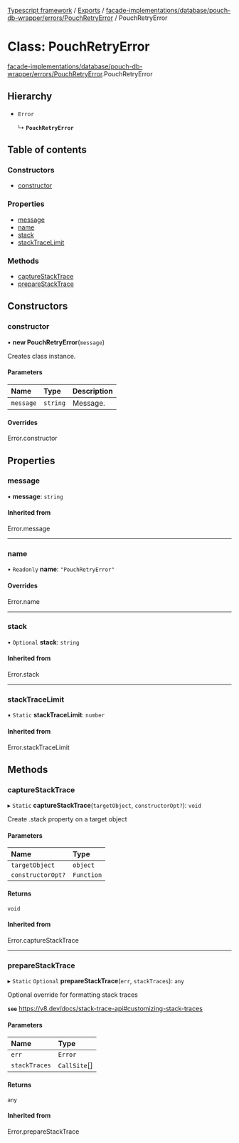 [Typescript framework](../index.md) / [Exports](../modules.md) / [facade-implementations/database/pouch-db-wrapper/errors/PouchRetryError](../modules/facade_implementations_database_pouch_db_wrapper_errors_PouchRetryError.md) / PouchRetryError

# Class: PouchRetryError

[facade-implementations/database/pouch-db-wrapper/errors/PouchRetryError](../modules/facade_implementations_database_pouch_db_wrapper_errors_PouchRetryError.md).PouchRetryError

## Hierarchy

- `Error`

  ↳ **`PouchRetryError`**

## Table of contents

### Constructors

- [constructor](facade_implementations_database_pouch_db_wrapper_errors_PouchRetryError.PouchRetryError.md#constructor)

### Properties

- [message](facade_implementations_database_pouch_db_wrapper_errors_PouchRetryError.PouchRetryError.md#message)
- [name](facade_implementations_database_pouch_db_wrapper_errors_PouchRetryError.PouchRetryError.md#name)
- [stack](facade_implementations_database_pouch_db_wrapper_errors_PouchRetryError.PouchRetryError.md#stack)
- [stackTraceLimit](facade_implementations_database_pouch_db_wrapper_errors_PouchRetryError.PouchRetryError.md#stacktracelimit)

### Methods

- [captureStackTrace](facade_implementations_database_pouch_db_wrapper_errors_PouchRetryError.PouchRetryError.md#capturestacktrace)
- [prepareStackTrace](facade_implementations_database_pouch_db_wrapper_errors_PouchRetryError.PouchRetryError.md#preparestacktrace)

## Constructors

### constructor

• **new PouchRetryError**(`message`)

Creates class instance.

#### Parameters

| Name | Type | Description |
| :------ | :------ | :------ |
| `message` | `string` | Message. |

#### Overrides

Error.constructor

## Properties

### message

• **message**: `string`

#### Inherited from

Error.message

___

### name

• `Readonly` **name**: ``"PouchRetryError"``

#### Overrides

Error.name

___

### stack

• `Optional` **stack**: `string`

#### Inherited from

Error.stack

___

### stackTraceLimit

▪ `Static` **stackTraceLimit**: `number`

#### Inherited from

Error.stackTraceLimit

## Methods

### captureStackTrace

▸ `Static` **captureStackTrace**(`targetObject`, `constructorOpt?`): `void`

Create .stack property on a target object

#### Parameters

| Name | Type |
| :------ | :------ |
| `targetObject` | `object` |
| `constructorOpt?` | `Function` |

#### Returns

`void`

#### Inherited from

Error.captureStackTrace

___

### prepareStackTrace

▸ `Static` `Optional` **prepareStackTrace**(`err`, `stackTraces`): `any`

Optional override for formatting stack traces

**`see`** https://v8.dev/docs/stack-trace-api#customizing-stack-traces

#### Parameters

| Name | Type |
| :------ | :------ |
| `err` | `Error` |
| `stackTraces` | `CallSite`[] |

#### Returns

`any`

#### Inherited from

Error.prepareStackTrace

